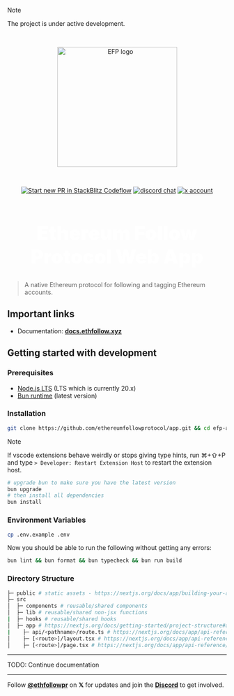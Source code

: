 > [!NOTE]
> The project is under active development.

<br />

<p align="center">
  <a href="https://ethfollow.xyz" target="_blank" rel="noopener noreferrer">
    <img width="275" src="https://docs.ethfollow.xyz/logo.png" alt="EFP logo" />
  </a>
</p>
<br />
<p align="center">
  <a href="https://pr.new/ethereumfollowprotocol/app"><img src="https://developer.stackblitz.com/img/start_pr_dark_small.svg" alt="Start new PR in StackBlitz Codeflow" /></a>
  <a href="https://discord.ethfollow.xyz"><img src="https://img.shields.io/badge/chat-discord-blue?style=flat&logo=discord" alt="discord chat" /></a>
  <a href="https://x.com/ethfollowpr"><img src="https://img.shields.io/twitter/follow/ethfollowpr?label=%40ethfollowpr&style=social&link=https%3A%2F%2Fx.com%2Fethfollowpr" alt="x account" /></a>
</p>

<h1 align="center" style="font-size: 2.75rem; font-weight: 900; color: white;">Ethereum Follow Protocol Web App</h1>

> A native Ethereum protocol for following and tagging Ethereum accounts.

## Important links

- Documentation: [**docs.ethfollow.xyz**](https://docs.ethfollow.xyz)

## Getting started with development

### Prerequisites

- [Node.js LTS](https://nodejs.org/en) (LTS which is currently 20.x)
- [Bun runtime](https://bun.sh/) (latest version)

### Installation

```bash
git clone https://github.com/ethereumfollowprotocol/app.git && cd efp-app
```

> [!NOTE]
> If vscode extensions behave weirdly or stops giving type hints, run ⌘+⇧+P and type `> Developer: Restart Extension Host` to restart the extension host.

```bash
# upgrade bun to make sure you have the latest version
bun upgrade
# then install all dependencies
bun install
```

### Environment Variables

```bash
cp .env.example .env
```

Now you should be able to run the following without getting any errors:

```bash
bun lint && bun format && bun typecheck && bun run build
```

### Directory Structure

```bash
├─ public # static assets - https://nextjs.org/docs/app/building-your-application/optimizing/static-assets
├─ src
│  ├─ components # reusable/shared components
│  ├─ lib # reusable/shared non-jsx functions
|  ├─ hooks # reusable/shared hooks
│  ├─ app # https://nextjs.org/docs/getting-started/project-structure#app-routing-conventions
|    ├─ api/<pathname>/route.ts # https://nextjs.org/docs/app/api-reference/file-conventions/route
│    ├─ [<route>]/layout.tsx # https://nextjs.org/docs/app/api-reference/file-conventions/layout
│    ├─ [<route>]/page.tsx # https://nextjs.org/docs/app/api-reference/file-conventions/page
```

---

TODO: Continue documentation

---

Follow [**@ethfollowpr**](https://x.com/ethfollowpr) on **𝕏** for updates and join the [**Discord**](https://discord.ethfollow.xyz) to get involved.
